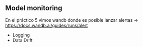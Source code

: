 ## Model monitoring

En el práctico 5 vimos wandb donde es posible lanzar alertas -> https://docs.wandb.ai/guides/runs/alert

- Logging  
- Data Drift 
